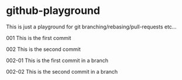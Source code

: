 # github-playground
This is just a playground for git branching/rebasing/pull-requests etc...

001 This is the first commit

002 This is the second commit

002-01 This is the first commit in a branch

002-02 This is the second commit in a branch
